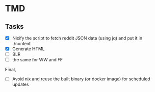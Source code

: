 # TMD


## Tasks

- [x] Nixify the script to fetch reddit JSON data (using jq) and put it in ./content
- [x] Generate HTML
- [ ] BLR
- [ ] the same for WW and FF

Final,

- [ ] Avoid nix and reuse the built binary (or docker image) for scheduled updates